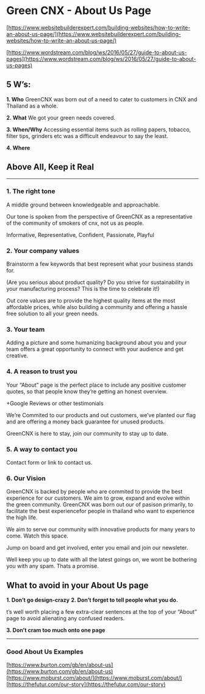 
# Green CNX - About Us Page

[https://www.websitebuilderexpert.com/building-websites/how-to-write-an-about-us-page/](https://www.websitebuilderexpert.com/building-websites/how-to-write-an-about-us-page/)

[https://www.wordstream.com/blog/ws/2016/05/27/guide-to-about-us-pages](https://www.wordstream.com/blog/ws/2016/05/27/guide-to-about-us-pages)

## 5 W’s:

**1. Who**
GreenCNX was born out of a need to cater to customers in CNX and Thailand as a whole. 


**2. What**
We got your green needs covered. 


**3. When/Why**
Accessing essential items such as rolling papers, tobacco, filter tips, grinders etc was a difficult endeavour to say the least. 


**4. Where**


## Above All, Keep it Real

---

### 1. The right tone
A middle ground between knowledgeable and approachable.

Our tone is spoken from the perspective of GreenCNX as a representative of the community of smokers of cnx, not us as people. 

Informative, Representative, Confident, Passionate, Playful


### 2. Your company values
Brainstorm a few keywords that best represent what your business stands for.

(Are you serious about product quality? Do you strive for sustainability in your manufacturing process? This is the time to celebrate it!)

Out core values are to provide the highest quality items at the most affordable prices, while also building a community and offering a hassle free solution to all your green needs. 


### 3. Your team
Adding a picture and some humanizing background about you and your team offers a great opportunity to connect with your audience and get creative.


### 4. A reason to trust you
Your “About” page is the perfect place to include any positive customer quotes, so that people know they’re getting an honest overview.

+Google Reviews or other testimonials

We’re Commited to our products and out customers, we’ve planted our flag and are offering a money back guarantee for unused products.

GreenCNX is here to stay, join our community to stay up to date.


### 5. A way to contact you
Contact form or link to contact us.


### 6. Our Vision
GreenCNX is backed by people who are commited to provide the best experience for our customers. We aim to grow, expand and evolve within the green community. GreenCNX was born out our of pasison primarily, to facilitate the best experiencefor people in thailand who want to experience the high life.  

We aim to serve our community with innovative products for many years to come. Watch this space. 

Jump on board and get involved, enter you email and join our newsleter. 

Well keep you up to date with all the latest goings on, we wont be bothering you with any spam. Thats a promise. 


## What to avoid in your About Us page
**1. Don’t go design-crazy**
**2. Don’t forget to tell people what you do.**

t’s well worth placing a few extra-clear sentences at the top of your “About” page to avoid alienating any confused readers.

**3. Don’t cram too much onto one page**

---

### Good About Us Examples
[https://www.burton.com/gb/en/about-us](https://www.burton.com/gb/en/about-us)
[https://www.moburst.com/about/](https://www.moburst.com/about/)
[https://thefutur.com/our-story](https://thefutur.com/our-story)